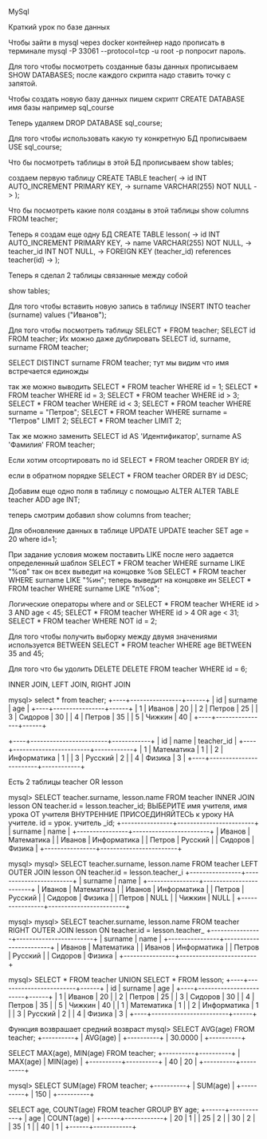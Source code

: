 MySql

Краткий урок по базе данных

Чтобы зайти в mysql через docker контейнер надо прописать в терминале mysql -P 33061 --protocol=tcp -u root -p
попросит пароль.

Для того чтобы посмотреть созданные базы данных прописываем
SHOW DATABASES;
после каждого скрипта надо ставить точку с запятой.

Чтобы создать новую базу данных пишем скрипт
CREATE DATABASE имя базы например sql_course

Теперь удаляем DROP DATABASE sql_course;

Для того чтобы использовать какую ту конкретную БД прописываем USE sql_course;

Что бы посмотреть таблицы в этой БД прописываем show tables;

создаем первую таблицу CREATE TABLE teacher(
-> id INT AUTO_INCREMENT PRIMARY KEY,
-> surname VARCHAR(255) NOT NULL
-> );


Что бы посмотреть какие поля созданы в этой таблицы
show columns FROM teacher;

Теперь я создам еще одну БД
CREATE TABLE lesson(
-> id INT AUTO_INCREMENT PRIMARY KEY,
-> name VARCHAR(255) NOT NULL,
-> teacher_id INT NOT NULL,
-> FOREIGN KEY (teacher_id) references teacher(id)
-> );

Теперь я сделал 2 таблицы связанные между собой

show tables;

Для того чтобы вставить новую запись в таблицу
INSERT INTO teacher (surname) values ("Иванов");

Для того чтобы посмотреть таблицу
SELECT * FROM teacher;
SELECT id FROM teacher;
Их можно даже дублировать
SELECT id, surname, surname FROM teacher;

SELECT DISTINCT surname FROM teacher;
тут мы видим что имя встречается единожды 

так же можно выводить
SELECT * FROM teacher WHERE id = 1;
SELECT * FROM teacher WHERE id = 3;
SELECT * FROM teacher WHERE id > 3;
SELECT * FROM teacher WHERE id < 3;
SELECT * FROM teacher WHERE surname = "Петров";
SELECT * FROM teacher WHERE surname = "Петров" LIMIT 2;
SELECT * FROM teacher LIMIT 2;

Так же можно заменить
SELECT id AS 'Идентификатор', surname AS 'Фамилия' FROM teacher;

Если хотим отсортировать по id
SELECT * FROM teacher ORDER BY id;

если в обратном порядке
SELECT * FROM teacher ORDER BY id DESC;


Добавим еще одно поля в таблицу с помощью ALTER
ALTER TABLE teacher ADD age INT;

теперь смотрим добавил
show columns from teacher;

Для обновление данных в таблице UPDATE
UPDATE teacher SET age = 20 where id=1;


При задание условия можем поставить LIKE после него задается определенный шаблон
SELECT * FROM teacher WHERE surname LIKE "%ов"
так он всех выведит на концовке %ов
SELECT * FROM teacher WHERE surname LIKE "%ин";
теперь выведит на концовке ин
SELECT * FROM teacher WHERE surname LIKE "п%ов";

Логические операторы where and or
SELECT * FROM teacher WHERE id > 3 AND age < 45;
SELECT * FROM teacher WHERE id > 4 OR age < 31;
SELECT * FROM teacher WHERE NOT id = 2;

Для того чтобы получить выборку между двумя значениями используется BETWEEN
SELECT * FROM teacher WHERE age BETWEEN 35 and 45;

Для того что бы удолить DELETE
DELETE FROM teacher WHERE id = 6;





INNER JOIN, LEFT JOIN, RIGHT JOIN

mysql> select * from teacher;
+----+----------------+------+
| id | surname        | age  |
+----+----------------+------+
|  1 | Иванов         |   20 |
|  2 | Петров         |   25 |
|  3 | Сидоров        |   30 |
|  4 | Петров         |   35 |
|  5 | Чижкин         |   40 |
+----+----------------+------+

+----+------------------------+------------+
| id | name                   | teacher_id |
+----+------------------------+------------+
|  1 | Математика             |          1 |
|  2 | Информатика            |          1 |
|  3 | Русский                |          2 |
|  4 | Физика                 |          3 |
+----+------------------------+------------+

Есть 2 таблицы teacher OR lesson

mysql> SELECT teacher.surname, lesson.name FROM teacher INNER JOIN lesson ON teacher.id = lesson.teacher_id;
ВЫБЕРИТЕ имя учителя, имя урока ОТ учителя ВНУТРЕННИЕ ПРИСОЕДИНЯЙТЕСЬ к уроку НА учителе. id = урок. учитель _id;
+----------------+------------------------+
| surname        | name                   |
+----------------+------------------------+
| Иванов         | Математика             |
| Иванов         | Информатика            |
| Петров         | Русский                |
| Сидоров        | Физика                 |
+----------------+------------------------+


mysql> mysql> SELECT teacher.surname, lesson.name FROM teacher LEFT OUTER JOIN lesson ON teacher.id = lesson.teacher_i
+----------------+------------------------+
| surname        | name                   |
+----------------+------------------------+
| Иванов         | Математика             |
| Иванов         | Информатика            |
| Петров         | Русский                |
| Сидоров        | Физика                 |
| Петров         | NULL                   |
| Чижкин         | NULL                   |
+----------------+------------------------+


mysql> mysql> SELECT teacher.surname, lesson.name FROM teacher RIGHT OUTER JOIN lesson ON teacher.id = lesson.teacher_
+----------------+------------------------+
| surname        | name                   |
+----------------+------------------------+
| Иванов         | Математика             |
| Иванов         | Информатика            |
| Петров         | Русский                |
| Сидоров        | Физика                 |
+----------------+------------------------+


mysql> SELECT * FROM teacher UNION SELECT * FROM lesson;
+----+------------------------+------+
| id | surname                | age  |
+----+------------------------+------+
|  1 | Иванов                 |   20 |
|  2 | Петров                 |   25 |
|  3 | Сидоров                |   30 |
|  4 | Петров                 |   35 |
|  5 | Чижкин                 |   40 |
|  1 | Математика             |    1 |
|  2 | Информатика            |    1 |
|  3 | Русский                |    2 |
|  4 | Физика                 |    3 |
+----+------------------------+------+

Функция возврашает средний возвраст
mysql> SELECT AVG(age) FROM teacher;
+----------+
| AVG(age) |
+----------+
|  30.0000 |
+----------+


SELECT MAX(age), MIN(age)  FROM teacher;
+----------+----------+
| MAX(age) | MIN(age) |
+----------+----------+
|       40 |       20 |
+----------+----------+


mysql> SELECT SUM(age) FROM teacher;
+----------+
| SUM(age) |
+----------+
|      150 |
+----------+


SELECT age, COUNT(age) FROM teacher GROUP BY age;
+------+------------+
| age  | COUNT(age) |
+------+------------+
|   20 |          1 |
|   25 |          2 |
|   30 |          2 |
|   35 |          1 |
|   40 |          1 |
+------+------------+
